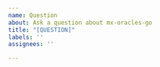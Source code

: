 ```yaml
---
name: Question
about: Ask a question about mx-oracles-go
title: "[QUESTION]"
labels: ''
assignees: ''

---
```


<!--
Add here the question you want to ask. For a more immediate response, please use our validator's telegram page: https://t.me/ElrondValidators
-->

